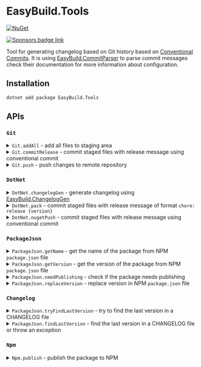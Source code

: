 # EasyBuild.Tools

[![NuGet](https://img.shields.io/nuget/v/EasyBuild.Tools.svg)](https://www.nuget.org/packages/EasyBuild.Tools)

[![Sponsors badge link](https://img.shields.io/badge/Sponsors_this_project-EA4AAA?style=for-the-badge)](https://mangelmaxime.github.io/sponsors/)

Tool for generating changelog based on Git history based on [Conventional Commits](https://www.conventionalcommits.org/en/v1.0.0/). It is using [EasyBuild.CommitParser](https://github.com/easybuild-org/EasyBuild.CommitParser) to parse commit messages check their documentation for more information about configuration.

## Installation

```bash
dotnet add package EasyBuild.Tools
```

## APIs

### `Git`

<details>
<summary>
<code>Git.addAll</code>
- add all files to staging area
</summary>

#### Parameters

None

#### Returns

`unit`

#### Example

```fs
open EasyBuild.Tools.Git

Git.addAll()
```

</details>

<details>
<summary>
<code>Git.commitRelease</code>
- commit staged files with release message using conventional commit
</summary>

#### Parameters

| name         | type     | required | description        |
| ------------ | -------- | :------: | ------------------ |
| `newVersion` | `string` |    ✅    | Version to release |

#### Returns

`unit`

#### Example

```fs
open EasyBuild.Tools.Git

// Create a commit with message "chore: release 1.0.0"
Git.commitRelease "1.0.0"
```

</details>

<details>
<summary>
<code>Git.push</code>
- push changes to remote repository
</summary>

#### Parameters

| name    | type   | required | description                 |
| ------- | ------ | :------: | --------------------------- |
| `force` | `bool` |    ❌    | Force push to remote branch |

#### Returns

`unit`

#### Example

```fs
open EasyBuild.Tools.Git

Git.push()
```

</details>

### `DotNet`

<details>
<summary>
<code>DotNet.changelogGen</code>
- generate changelog using <a href="https://github.com/easybuild-org/EasyBuild.ChangelogGen">EasyBuild.ChangelogGen</a>
</code>
</summary>

#### Parameters

| name                | type          | required | default | description                                                                                                                                   |
| ------------------- | ------------- | :------: | ------- | --------------------------------------------------------------------------------------------------------------------------------------------- |
| `changelogFile`     | `string`      |    ✅    |         |                                                                                                                                               |
| `allowDirty`        | `bool`        |    ❌    |         | Allow to run in a dirty repository                                                                                                            |
| `allowBranch`       | `string list` |    ❌    | `main`  | List of branches that are allowed to be used to generate the changelog.                                                                       |
| `tagFilter`         | `string list` |    ❌    |         | List of tags to include in the changelog                                                                                                      |
| `preRelease`        | `string`      |    ❌    |         | Indicate that the generated version is a pre-release version.                                                                                 |
| `forceVersion`      | `string`      |    ❌    |         | Force the version to be used in the changelog                                                                                                 |
| `skipInvalidCommit` | `bool`        |    ❌    |         | Skip invalid commits instead of failing                                                                                                       |
| `dryRun`            | `bool`        |    ❌    |         | Run the command without writing to the changelog file, output the result in STDOUT instead                                                    |
| `githubRepo`        | `string`      |    ❌    |         | GitHub repository name in format 'owner/repo'                                                                                                 |
| `workingDirectory`  | `string`      |    ❌    |         | Working directory path                                                                                                                        |
| `forwardArguments`  | `string list` |    ❌    |         | List of arguments to forward to the CLI tools as defined in [EasyBuild.ChangelogGen](https://github.com/easybuild-org/EasyBuild.ChangelogGen) |

#### Returns

`string` - new version generated based on the commits history

#### Example

```fs
open EasyBuild.Tools.DotNet

let newVersion = DotNet.changelogGen "CHANGELOG.md"
```

</details>

<details>
<summary>
<code>DotNet.pack</code>
- commit staged files with release message of format <code>chore: release {version}</code>
</summary>

#### Parameters

| name               | type            | required | default   | description            |
| ------------------ | --------------- | :------: | --------- | ---------------------- |
| `workingDirectory` | `string`        |    ❌    |           | Working directory path |
| `configuration`    | `Configuration` |    ❌    | `Release` | Build configuration    |

#### Returns

`FileInfo` - file descriptor to the generated `.nupkg` file

#### Example

```fs
open EasyBuild.Tools.DotNet

let nupkgFile = DotNet.pack()
```

</details>

<details>
<summary>
<code>DotNet.nugetPush</code>
- commit staged files with release message using conventional commit
</summary>

#### Parameters

<table>
   <thead>
      <tr>
         <th>name</th>
         <th>type</th>
         <th align="center">required</th>
         <th>default</th>
         <th>description</th>
      </tr>
   </thead>
   <tbody>
      <tr>
         <td><code>nupkgPath</code></td>
         <td><code>string</code></td>
         <td align="center">✅</td>
         <td></td>
         <td>Working directory path</td>
      </tr>
      <tr>
         <td><code>forceEnglishOutput</code></td>
         <td><code>bool</code></td>
         <td align="center">❌</td>
         <td><code>false</code></td>
         <td>Forces the application to run using an invariant, English-based culture</td>
      </tr>
      <tr>
         <td><code>source</code></td>
         <td><code>string</code></td>
         <td align="center">❌</td>
         <td><code>https://api.nuget.org/v3/index.json</code></td>
         <td>Package source (URL, UNC/folder path or package source name) to use.</td>
      </tr>
      <tr>
         <td><code>symbolSource</code></td>
         <td><code>string</code></td>
         <td align="center">❌</td>
         <td></td>
         <td>Symbol server URL to use</td>
      </tr>
      <tr>
         <td><code>timeout</code></td>
         <td><code>int</code></td>
         <td align="center">❌</td>
         <td><code>300</code> (5 minutes)</td>
         <td>Timeout for pushing to a server in seconds</td>
      </tr>
      <tr>
         <td><code>apiKey</code></td>
         <td><code>string</code></td>
         <td align="center">❌</td>
         <td><code>NUGET_KEY</code> env variable</td>
         <td>The API key for the server</td>
      </tr>
      <tr>
         <td><code>symbolApiKey</code></td>
         <td><code>string</code></td>
         <td align="center">❌</td>
         <td><code>NUGET_SYMBOL_KEY</code> env variable if presents otherwise we don't provide the argument</td>
         <td>The API key for the symbol server</td>
      </tr>
      <tr>
         <td><code>disableBuffering</code></td>
         <td><code>bool</code></td>
         <td align="center">❌</td>
         <td><code>false</code></td>
         <td>Disable buffering when pushing to an HTTP(S) server to decrease memory usage</td>
      </tr>
      <tr>
         <td><code>noSymbols</code></td>
         <td><code>bool</code></td>
         <td align="center">❌</td>
         <td><code>false</code></td>
         <td>If a symbols package exists, it will not be pushed to a symbols server</td>
      </tr>
      <tr>
         <td><code>interactive</code></td>
         <td><code>bool</code></td>
         <td align="center">❌</td>
         <td><code>false</code></td>
         <td>Allow the command to block and require manual action for operations like authentication</td>
      </tr>
      <tr>
         <td><code>skipDuplicate</code></td>
         <td><code>bool</code></td>
         <td align="center">❌</td>
         <td><code>false</code></td>
         <td>If a package and version already exists, skip it and continue with the next package in the push, if any</td>
      </tr>
      <tr>
         <td><code>forceEcho</code></td>
         <td><code>bool</code></td>
         <td align="center">❌</td>
         <td><code>false</code></td>
         <td>Echo the command and command output</td>
      </tr>
   </tbody>
</table>

#### Returns

`unit`

#### Example

```fs
open EasyBuild.Tools.DotNet

// In general, you will get the nupkg file from DotNet.pack
let nupkgFile = DotNet.pack()

DotNet.nugetPush nupkgFile

// Or you can customize it
let nugetKey = Environment.GetEnvironmentVariable "NUGET_KEY_CUSTOM"
DotNet.nugetPush (nupkgFile, nugetKey = nugetKey)
```

</details>

### `PackageJson`

<details>
<summary>
<code>PackageJson.getName</code>
- get the name of the package from NPM <code>package.json</code> file
</summary>

#### Parameters

<table>
   <thead>
      <tr>
         <th>name</th>
         <th>type</th>
         <th align="center">required</th>
         <th>default</th>
         <th>description</th>
      </tr>
   </thead>
   <tbody>
      <tr>
         <td><code>packageJson</code></td>
         <td><code>FileInfo</code></td>
         <td align="center">✅</td>
         <td></td>
         <td>The package.json file to get the name from</td>
      </tr>
   </tbody>
</table>

#### Returns

`string` - the name of the package

#### Example

```fs
open EasyBuild.Tools.PackageJson

let packageJsonFile = FileInfo "package.json"
let packageName = PackageJson.getName packageJsonFile
```

</details>

<details>
<summary>
<code>PackageJson.getVersion</code>
- get the version of the package from NPM <code>package.json</code> file
</summary>

#### Parameters

<table>
   <thead>
      <tr>
         <th>name</th>
         <th>type</th>
         <th align="center">required</th>
         <th>default</th>
         <th>description</th>
      </tr>
   </thead>
   <tbody>
      <tr>
         <td><code>packageJson</code></td>
         <td><code>FileInfo</code></td>
         <td align="center">✅</td>
         <td></td>
         <td>The package.json file to get the version from</td>
      </tr>
   </tbody>
</table>

#### Returns

`string` - the version of the package

#### Example

```fs
open EasyBuild.Tools.PackageJson

let packageJsonFile = FileInfo "package.json"
let packageVersion = PackageJson.getVersion packageJsonFile
```

</details>

<details>
<summary>
<code>PackageJson.needPublishing</code>
- check if the package needs publishing
</summary>

#### Parameters

<table>
   <thead>
      <tr>
         <th>name</th>
         <th>type</th>
         <th align="center">required</th>
         <th>default</th>
         <th>description</th>
      </tr>
   </thead>
   <tbody>
      <tr>
         <td><code>packageJson</code></td>
         <td><code>FileInfo</code></td>
         <td align="center">✅</td>
         <td></td>
         <td>The package.json file to check</td>
      </tr>
   </tbody>
</table>

#### Returns

`bool` - `true` if the package needs publishing, `false` otherwise

#### Example

```fs
open EasyBuild.Tools.PackageJson

let packageJsonFile = FileInfo "package.json"

if PackageJson.needPublishing packageJsonFile then
    // Do something
```

</details>

<details>
<summary>
<code>PackageJson.replaceVersion</code>
- replace version in NPM <code>package.json</code> file
</code>
</summary>

#### Parameters

| name         | type       | required | default | description        |
| ------------ | ---------- | :------: | ------- | ------------------ |
| `file`       | `FileInfo` |    ✅    |         | File to update     |
| `newVersion` | `string`   |    ✅    |         | New version to set |

#### Returns

`unit`

#### Example

```fs
open EasyBuild.Tools.PackageJson

let packageJsonFile = FileInfo "package.json"
PackageJson.replaceVersion packageJsonFile "1.0.0"
```

</details>

### `Changelog`

<details>
<summary>
<code>PackageJson.tryFindLastVersion</code>
- try to find the last version in a CHANGELOG file
</code>
</summary>

#### Parameters

| name            | type       | required | default | description    |
| --------------- | ---------- | :------: | ------- | -------------- |
| `changelogFile` | `FileInfo` |    ✅    |         | File to update |

#### Returns

`string option` - `Some` with the last version or `None` if not found

#### Example

```fs
open EasyBuild.Tools.Changelog

let lastVersion =
    "CHANGELOG.md"
    |> FileInfo
    |> Changelog.tryFindLastVersion
```

</details>

<details>
<summary>
<code>PackageJson.findLastVersion</code>
- find the last version in a CHANGELOG file or throw an exception
</code>
</summary>

#### Parameters

| name            | type       | required | default | description    |
| --------------- | ---------- | :------: | ------- | -------------- |
| `changelogFile` | `FileInfo` |    ✅    |         | File to update |

#### Returns

`string` - the last version

If the version is not found, it will throw an exception of type `NoVersionFound`.

#### Example

```fs
open EasyBuild.Tools.Changelog

let lastVersion =
    "CHANGELOG.md"
    |> FileInfo
    |> Changelog.findLastVersion
```

</details>


### `Npm`

<details>
<summary>
<code>Npm.publish</code>
- publish the package to NPM
</summary>

#### Parameters

<table>
   <thead>
      <tr>
         <th>name</th>
         <th>type</th>
         <th align="center">required</th>
         <th>default</th>
         <th>description</th>
      </tr>
   </thead>
   <tbody>
      <tr>
         <td><code>projectDirectory</code></td>
         <td><code>string</code></td>
         <td align="center">✅</td>
         <td></td>
         <td>Project directory path</td>
      </tr>
      <tr>
         <td><code>tag</code></td>
         <td><code>string</code></td>
         <td align="center">❌</td>
         <td></td>
         <td>See <a href="https://docs.npmjs.com/cli/v8/commands/npm-publish#tag">NPM documentation</a> for more information</td>
      </tr>
      <tr>
         <td><code>isRestricted</code></td>
         <td><code>bool</code></td>
         <td align="center">❌</td>
         <td><code>false</code> which default to <code>--access public</code></td>
         <td>Set the access level</td>
      </tr>
   </tbody>
</table>

#### Returns

`unit`

#### Example

```fs
open EasyBuild.Tools.Npm

Npm.publish "path/to/project"
```

</details>
